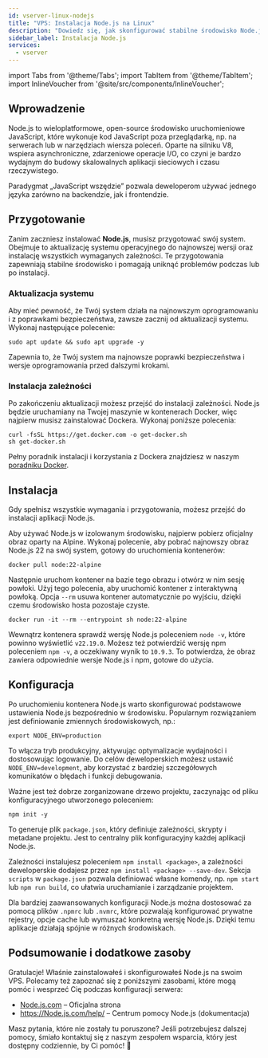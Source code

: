 ```yaml
---
id: vserver-linux-nodejs
title: "VPS: Instalacja Node.js na Linux"
description: "Dowiedz się, jak skonfigurować stabilne środowisko Node.js do skalowalnych aplikacji czasu rzeczywistego z użyciem Dockera i przygotowania systemu → Sprawdź teraz"
sidebar_label: Instalacja Node.js
services:
  - vserver
---
```


import Tabs from '@theme/Tabs';
import TabItem from '@theme/TabItem';
import InlineVoucher from '@site/src/components/InlineVoucher';

## Wprowadzenie

Node.js to wieloplatformowe, open-source środowisko uruchomieniowe JavaScript, które wykonuje kod JavaScript poza przeglądarką, np. na serwerach lub w narzędziach wiersza poleceń. Oparte na silniku V8, wspiera asynchroniczne, zdarzeniowe operacje I/O, co czyni je bardzo wydajnym do budowy skalowalnych aplikacji sieciowych i czasu rzeczywistego.

Paradygmat „JavaScript wszędzie” pozwala deweloperom używać jednego języka zarówno na backendzie, jak i frontendzie.

<InlineVoucher />

## Przygotowanie

Zanim zaczniesz instalować **Node.js**, musisz przygotować swój system. Obejmuje to aktualizację systemu operacyjnego do najnowszej wersji oraz instalację wszystkich wymaganych zależności. Te przygotowania zapewniają stabilne środowisko i pomagają uniknąć problemów podczas lub po instalacji.

### Aktualizacja systemu
Aby mieć pewność, że Twój system działa na najnowszym oprogramowaniu i z poprawkami bezpieczeństwa, zawsze zacznij od aktualizacji systemu. Wykonaj następujące polecenie:

```
sudo apt update && sudo apt upgrade -y
```
Zapewnia to, że Twój system ma najnowsze poprawki bezpieczeństwa i wersje oprogramowania przed dalszymi krokami.

### Instalacja zależności
Po zakończeniu aktualizacji możesz przejść do instalacji zależności. Node.js będzie uruchamiany na Twojej maszynie w kontenerach Docker, więc najpierw musisz zainstalować Dockera. Wykonaj poniższe polecenia:

```
curl -fsSL https://get.docker.com -o get-docker.sh
sh get-docker.sh
```

Pełny poradnik instalacji i korzystania z Dockera znajdziesz w naszym [poradniku Docker](vserver-linux-docker.md).

## Instalacja

Gdy spełnisz wszystkie wymagania i przygotowania, możesz przejść do instalacji aplikacji Node.js.

Aby używać Node.js w izolowanym środowisku, najpierw pobierz oficjalny obraz oparty na Alpine. Wykonaj polecenie, aby pobrać najnowszy obraz Node.js 22 na swój system, gotowy do uruchomienia kontenerów:

```
docker pull node:22-alpine
```

Następnie uruchom kontener na bazie tego obrazu i otwórz w nim sesję powłoki. Użyj tego polecenia, aby uruchomić kontener z interaktywną powłoką. Opcja `--rm` usuwa kontener automatycznie po wyjściu, dzięki czemu środowisko hosta pozostaje czyste.

```
docker run -it --rm --entrypoint sh node:22-alpine
```

Wewnątrz kontenera sprawdź wersję Node.js poleceniem `node -v`, które powinno wyświetlić `v22.19.0`. Możesz też potwierdzić wersję npm poleceniem `npm -v`, a oczekiwany wynik to `10.9.3`. To potwierdza, że obraz zawiera odpowiednie wersje Node.js i npm, gotowe do użycia.

## Konfiguracja

Po uruchomieniu kontenera Node.js warto skonfigurować podstawowe ustawienia Node.js bezpośrednio w środowisku. Popularnym rozwiązaniem jest definiowanie zmiennych środowiskowych, np.:

```
export NODE_ENV=production
```

To włącza tryb produkcyjny, aktywując optymalizacje wydajności i dostosowując logowanie. Do celów deweloperskich możesz ustawić `NODE_ENV=development`, aby korzystać z bardziej szczegółowych komunikatów o błędach i funkcji debugowania.

Ważne jest też dobrze zorganizowane drzewo projektu, zaczynając od pliku konfiguracyjnego utworzonego poleceniem:

```
npm init -y
```

To generuje plik `package.json`, który definiuje zależności, skrypty i metadane projektu. Jest to centralny plik konfiguracyjny każdej aplikacji Node.js.

Zależności instalujesz poleceniem `npm install <package>`, a zależności deweloperskie dodajesz przez `npm install <package> --save-dev`. Sekcja `scripts` w `package.json` pozwala definiować własne komendy, np. `npm start` lub `npm run build`, co ułatwia uruchamianie i zarządzanie projektem.

Dla bardziej zaawansowanych konfiguracji Node.js można dostosować za pomocą plików `.npmrc` lub `.nvmrc`, które pozwalają konfigurować prywatne rejestry, opcje cache lub wymuszać konkretną wersję Node.js. Dzięki temu aplikacje działają spójnie w różnych środowiskach.

## Podsumowanie i dodatkowe zasoby

Gratulacje! Właśnie zainstalowałeś i skonfigurowałeś Node.js na swoim VPS. Polecamy też zapoznać się z poniższymi zasobami, które mogą pomóc i wesprzeć Cię podczas konfiguracji serwera:

- [Node.js.com](https://Node.js.com/) – Oficjalna strona
- https://Node.js.com/help/ – Centrum pomocy Node.js (dokumentacja)

Masz pytania, które nie zostały tu poruszone? Jeśli potrzebujesz dalszej pomocy, śmiało kontaktuj się z naszym zespołem wsparcia, który jest dostępny codziennie, by Ci pomóc! 🙂